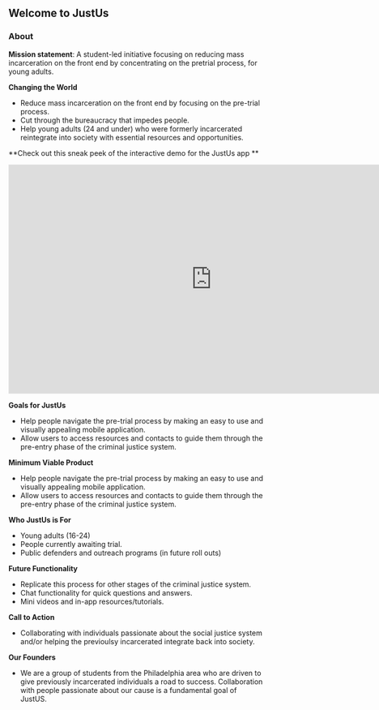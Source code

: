 ## Welcome to JustUs


### About

**Mission statement**: A student-led initiative focusing on reducing mass incarceration on the front end by concentrating on the pretrial process, for young adults. 

**Changing the World**
- Reduce mass incarceration on the front end by focusing on the pre-trial process.
- Cut through the bureaucracy that impedes people.
- Help young adults (24 and under) who were formerly incarcerated reintegrate into society with essential resources and opportunities.


**Check out this sneak peek of the interactive demo for the JustUs app **


<iframe style="border: 1px solid rgba(0, 0, 0, 0.1);" width="800" height="450" src="https://www.figma.com/embed?embed_host=share&url=https%3A%2F%2Fwww.figma.com%2Fproto%2FgAGvdeiZb9oPh0HncvYm7r%2FJustUs-Demo%3Fnode-id%3D2%253A2%26scaling%3Dscale-down%26page-id%3D0%253A1" allowfullscreen></iframe>

**Goals for JustUs**
- Help people navigate the pre-trial process by making an easy to use and visually appealing mobile application.
- Allow users to access resources and contacts to guide them through the pre-entry phase of the criminal justice system.

**Minimum Viable Product**
- Help people navigate the pre-trial process by making an easy to use and visually appealing mobile application.
- Allow users to access resources and contacts to guide them through the pre-entry phase of the criminal justice system.

**Who JustUs is For**
- Young adults (16-24)
- People currently awaiting trial.
- Public defenders and outreach programs (in future roll outs)

**Future Functionality**
- Replicate this process for other stages of the criminal justice system.
- Chat functionality for quick questions and answers.
- Mini videos and in-app resources/tutorials. 

**Call to Action**
- Collaborating with individuals passionate about the social justice system and/or helping the previoulsy incarcerated integrate back into society. 

**Our Founders**
- We are a group of students from the Philadelphia area who are driven to give previously incarcerated individuals a road to success. Collaboration with people passionate about our cause is a fundamental goal of JustUS. 






